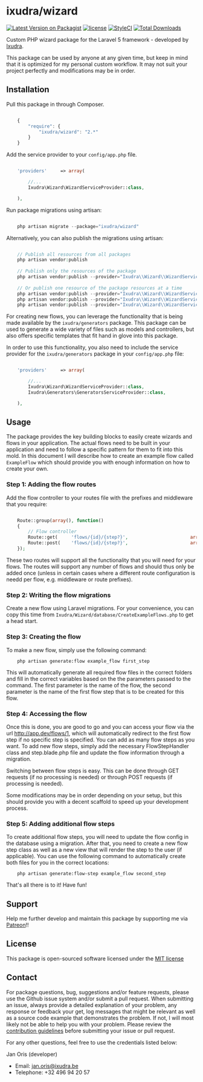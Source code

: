 ixudra/wizard
=====================

[![Latest Version on Packagist](https://img.shields.io/packagist/v/ixudra/wizard.svg?style=flat-square)](https://packagist.org/packages/ixudra/wizard)
[![license](https://img.shields.io/github/license/ixudra/wizard.svg)]()
[![StyleCI](https://styleci.io/repos/74174078/shield)](https://styleci.io/repos/74174078)
[![Total Downloads](https://img.shields.io/packagist/dt/ixudra/wizard.svg?style=flat-square)](https://packagist.org/packages/ixudra/wizard)

Custom PHP wizard package for the Laravel 5 framework - developed by [Ixudra](http://ixudra.be).

This package can be used by anyone at any given time, but keep in mind that it is optimized for my personal custom workflow. It may not suit your project perfectly and modifications may be in order.



## Installation

Pull this package in through Composer.

```js

    {
        "require": {
            "ixudra/wizard": "2.*"
        }
    }

```

Add the service provider to your `config/app.php` file. 

```php

    'providers'     => array(

        //...
        Ixudra\Wizard\WizardServiceProvider::class,

    ),

```

Run package migrations using artisan:

```php

    php artisan migrate --package="ixudra/wizard"

```

Alternatively, you can also publish the migrations using artisan:

```php

    // Publish all resources from all packages
    php artisan vendor:publish
    
    // Publish only the resources of the package
    php artisan vendor:publish --provider="Ixudra\\Wizard\\WizardServiceProvider"
    
    // Or publish one resource of the package resources at a time
    php artisan vendor:publish --provider="Ixudra\\Wizard\\WizardServiceProvider" --tag="migrations"
    php artisan vendor:publish --provider="Ixudra\\Wizard\\WizardServiceProvider" --tag="views"
    php artisan vendor:publish --provider="Ixudra\\Wizard\\WizardServiceProvider" --tag="lang"

```

For creating new flows, you can leverage the functionality that is being made available by the `ixudra/generators` package. This package can be used to generate a wide variety of files such as models and controllers, but also offers specific templates that fit hand in glove into this package.

In order to use this functionality, you also need to include the service provider for the `ixudra/generators` package in your `config/app.php` file:


```php

    'providers'     => array(

        //...
        Ixudra\Wizard\WizardServiceProvider::class,
        Ixudra\Generators\GeneratorsServiceProvider::class,

    ),

```


## Usage

The package provides the key building blocks to easily create wizards and flows in your application. The actual flows need to be built in your application and need to follow a specific pattern for them to fit into this mold. In this document I will describe how to create an example flow called `ExampleFlow` which should provide you with enough information on how to create your own. 


### Step 1: Adding the flow routes

Add the flow controller to your routes file with the prefixes and middleware that you require:

```php

    Route::group(array(), function()
    {
        // Flow controller
        Route::get(     'flows/{id}/{step?}',                       array('as' => 'flows.step',                                 'uses' => '\Ixudra\Wizard\Http\Controllers\FlowController@step' ));
        Route::post(    'flows/{id}/{step?}',                       array('as' => 'flows.step.process',                         'uses' => '\Ixudra\Wizard\Http\Controllers\FlowController@processStep' ));
    });

```

These two routes will support all the functionality that you will need for your flows. The routes will support any number of flows and should thus only be added once (unless in certain cases where a different route configuration is needd per flow, e.g. middleware or route prefixes).


### Step 2: Writing the flow migrations

Create a new flow using Laravel migrations. For your convenience, you can copy this time from `Ixudra/Wizard/database/CreateExampleFlows.php` to get a head start.


### Step 3: Creating the flow 

To make a new flow, simply use the following command:

```
    php artisan generate:flow example_flow first_step

```

This will automatically generate all required flow files in the correct folders and fill in the correct variables based on the the parameters passed to the command. The first parameter is the name of the flow, the second parameter is the name of the first flow step that is to be created for this flow. 


### Step 4: Accessing the flow

Once this is done, you are good to go and you can access your flow via the url http://app.dev/flows/1, which will automatically redirect to the first flow step if no specific step is specified. You can add as many flow steps as you want. To add new flow steps, simply add the necessary FlowStepHandler class and step.blade.php file and update the flow information through a migration.

Switching between flow steps is easy. This can be done through GET requests (if no processing is needed) or through POST requests (if processing is needed). 

Some modifications may be in order depending on your setup, but this should provide you with a decent scaffold to speed up your development process.


### Step 5: Adding additional flow steps

To create additional flow steps, you will need to update the flow config in the database using a migration. After that, you need to create a new flow step class as well as a new view that will render the step to the user (if applicable). You can use the following command to automatically create both files for you in the correct locations:

```
    php artisan generate:flow-step example_flow second_step

```


That's all there is to it! Have fun!




## Support

Help me further develop and maintain this package by supporting me via [Patreon](https://www.patreon.com/ixudra)!!




## License

This package is open-sourced software licensed under the [MIT license](http://opensource.org/licenses/MIT)




## Contact

For package questions, bug, suggestions and/or feature requests, please use the Github issue system and/or submit a pull request. When submitting an issue, always provide a detailed explanation of your problem, any response or feedback your get, log messages that might be relevant as well as a source code example that demonstrates the problem. If not, I will most likely not be able to help you with your problem. Please review the [contribution guidelines](https://github.com/ixudra/wizard/blob/master/CONTRIBUTING.md) before submitting your issue or pull request.

For any other questions, feel free to use the credentials listed below: 

Jan Oris (developer)

- Email: jan.oris@ixudra.be
- Telephone: +32 496 94 20 57


